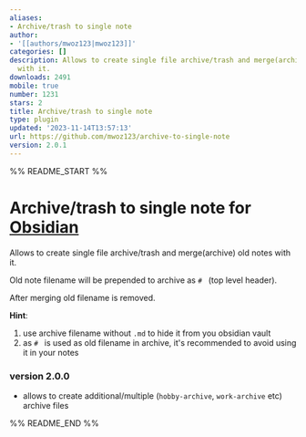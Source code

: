 ```yaml
---
aliases:
- Archive/trash to single note
author:
- '[[authors/mwoz123|mwoz123]]'
categories: []
description: Allows to create single file archive/trash and merge(archive) old notes
  with it.
downloads: 2491
mobile: true
number: 1231
stars: 2
title: Archive/trash to single note
type: plugin
updated: '2023-11-14T13:57:13'
url: https://github.com/mwoz123/archive-to-single-note
version: 2.0.1
---
```


%% README_START %%

# Archive/trash to single note for [Obsidian](https://obsidian.md)

Allows to create single file archive/trash and merge(archive) old notes with it.

Old note filename will be prepended to archive as `# ` (top level header).

After merging old filename is removed.


**Hint**:
1. use archive filename without `.md` to hide it from you obsidian vault
2. as `# ` is used as old filename in archive, it's recommended to avoid using it in your notes



### version 2.0.0
- allows to create additional/multiple (`hobby-archive`, `work-archive` etc) archive files

%% README_END %%